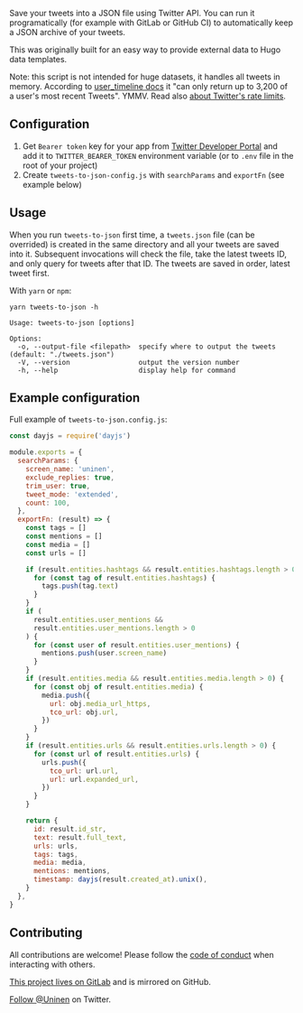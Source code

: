 Save your tweets into a JSON file using Twitter API. You can run it programatically (for example with GitLab or GitHub CI) to automatically keep a JSON archive of your tweets.

This was originally built for an easy way to provide external data to Hugo data templates.

Note: this script is not intended for huge datasets, it handles all tweets in memory. According to [user_timeline docs](https://developer.twitter.com/en/docs/twitter-api/v1/tweets/timelines/api-reference/get-statuses-user_timeline) it "can only return up to 3,200 of a user's most recent Tweets". YMMV. Read also [about Twitter's rate limits](https://developer.twitter.com/en/docs/rate-limits).

## Configuration

1. Get `Bearer token` key for your app from [Twitter Developer Portal](https://developer.twitter.com/en/portal/dashboard) and add it to `TWITTER_BEARER_TOKEN` environment variable (or to `.env` file in the root of your project)
2. Create `tweets-to-json-config.js` with `searchParams` and `exportFn` (see example below)

## Usage

When you run `tweets-to-json` first time, a `tweets.json` file (can be overrided) is created in the same directory and all your tweets are saved into it. Subsequent invocations will check the file, take the latest tweets ID, and only query for tweets after that ID. The tweets are saved in order, latest tweet first.

With `yarn` or `npm`:

`yarn tweets-to-json -h`

```
Usage: tweets-to-json [options]

Options:
  -o, --output-file <filepath>  specify where to output the tweets (default: "./tweets.json")
  -V, --version                 output the version number
  -h, --help                    display help for command
```

## Example configuration

Full example of `tweets-to-json.config.js`:

```js
const dayjs = require('dayjs')

module.exports = {
  searchParams: {
    screen_name: 'uninen',
    exclude_replies: true,
    trim_user: true,
    tweet_mode: 'extended',
    count: 100,
  },
  exportFn: (result) => {
    const tags = []
    const mentions = []
    const media = []
    const urls = []

    if (result.entities.hashtags && result.entities.hashtags.length > 0) {
      for (const tag of result.entities.hashtags) {
        tags.push(tag.text)
      }
    }
    if (
      result.entities.user_mentions &&
      result.entities.user_mentions.length > 0
    ) {
      for (const user of result.entities.user_mentions) {
        mentions.push(user.screen_name)
      }
    }
    if (result.entities.media && result.entities.media.length > 0) {
      for (const obj of result.entities.media) {
        media.push({
          url: obj.media_url_https,
          tco_url: obj.url,
        })
      }
    }
    if (result.entities.urls && result.entities.urls.length > 0) {
      for (const url of result.entities.urls) {
        urls.push({
          tco_url: url.url,
          url: url.expanded_url,
        })
      }
    }

    return {
      id: result.id_str,
      text: result.full_text,
      urls: urls,
      tags: tags,
      media: media,
      mentions: mentions,
      timestamp: dayjs(result.created_at).unix(),
    }
  },
}
```

## Contributing

All contributions are welcome! Please follow the [code of conduct](https://www.contributor-covenant.org/version/2/0/code_of_conduct/) when interacting with others.

[This project lives on GitLab](https://gitlab.com/uninen/tweets-to-json) and is mirrored on GitHub.

[Follow @Uninen](https://twitter.com/uninen) on Twitter.
